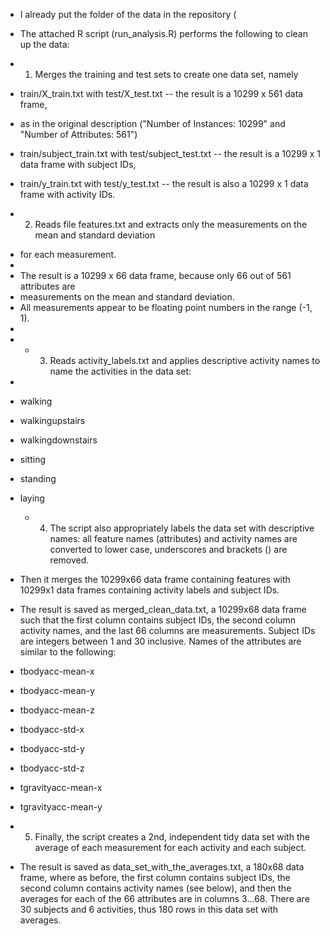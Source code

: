 + I already put the folder of the data in the repository ( 

+	The attached R script (run_analysis.R) performs the following to clean up the data:

* 1. Merges the training and test sets to create one data set, namely

+	train/X_train.txt with test/X_test.txt -- the result is a 10299 x 561 data frame,
+	as in the original description ("Number of Instances: 10299" and "Number of Attributes: 561")

+	train/subject_train.txt with test/subject_test.txt -- the result is a 10299 x 1 data frame with subject IDs,

+	train/y_train.txt with test/y_test.txt -- the result is also a 10299 x 1 data frame with activity IDs.

* 2.  Reads file features.txt and extracts only the measurements on the mean and standard deviation
+	for each measurement.
+	
+	The result is a 10299 x 66 data frame, because only 66 out of 561 attributes are
+	measurements on the mean and standard deviation.
+	All measurements appear to be floating point numbers in the range (-1, 1).
+	
+	* 3. Reads activity_labels.txt and applies descriptive activity names to name the activities in the data set:
+	
* walking
* walkingupstairs
*	walkingdownstairs
*	sitting
*	standing
*	laying
	
	* 4. The script also appropriately labels the data set with descriptive names:
	all feature names (attributes) and activity names are converted to lower case,
	underscores and brackets () are removed.

+	Then it merges the 10299x66 data frame containing features with
	10299x1 data frames containing activity labels and subject IDs.

+	The result is saved as merged_clean_data.txt, a 10299x68 data frame
	such that the first column contains subject IDs,
	the second column activity names,
	and the last 66 columns are measurements.
	Subject IDs are integers between 1 and 30 inclusive.
	Names of the attributes are similar to the following:
	
*	tbodyacc-mean-x 
*	tbodyacc-mean-y 
*	tbodyacc-mean-z 
*	tbodyacc-std-x 
*	tbodyacc-std-y 
*	tbodyacc-std-z 
*	tgravityacc-mean-x 
*	tgravityacc-mean-y
	
* 5. Finally, the script creates a 2nd, independent tidy data set with the average
 of each measurement for each activity and each subject.
	
+	The result is saved as data_set_with_the_averages.txt, a 180x68 data frame, where as before,
	the first column contains subject IDs, the second column contains activity names (see below),
	and then the averages for each of the 66 attributes are in columns 3...68.
	There are 30 subjects and 6 activities, thus 180 rows in this data set with averages.
